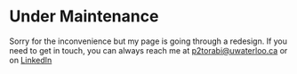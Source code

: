 # Under Maintenance

Sorry for the inconvenience but my page is going through a redesign. If you need to get in touch, you can always reach me at <a href="mailto:p2torabi@uwaterloo.ca">p2torabi@uwaterloo.ca</a> or on <a href="https://www.linkedin.com/in/parsa-torabian/">LinkedIn</a>
